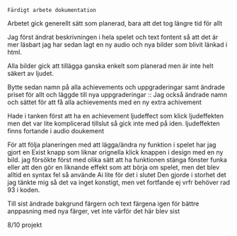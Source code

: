 
    
    Färdigt arbete dokumentation

Arbetet gick generellt sätt som planerad, bara att det tog längre tid för allt

Jag först ändrat beskrivningen i hela spelet och text fontent så att det är mer läsbart
jag har sedan lagt en ny audio och nya bilder som blivit länkad i html.

Alla bilder gick att tillägga ganska enkelt som planerad men är inte helt säkert av ljudet.

Bytte sedan namn på alla achievements och uppgraderingar samt ändrade priset för allt och läggde till nya uppgraderingar ::
Jag också ändrade namn och sättet för att få alla achievements med en ny extra achivement

Hade i tanken först att ha en achievement ljudeffect som klick ljudeffekten men det var lite komplicerad tillslut så gick inte med på iden.
ljudeffekten finns fortande i audio doukement 

För att följa planeringen med att lägga/ändra ny funktion i spelet har jag gjort en Exist knapp som liknar orignella klick knappen i design med en ny bild. jag försökte först med olika sätt att ha funktionen stänga fönster funka eller att den gör en liknande effekt som att börja om spelet, men det blev alltid en syntax fel så använde Ai lite för det i slutet Den gjorde i storhet det jag tänkte mig så det va inget konstigt, men vet fortfande ej vrfr behöver rad 93 i koden.

Till sist ändrade bakgrund färgern och text färgena igen för bättre anppasning med nya färger, vet inte värför det här blev sist

8/10 projekt











